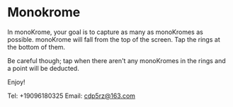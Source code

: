 # Monokrome

In monoKrome, your goal is to capture as many as monoKromes as possible. monoKrome will fall from the top of the screen. Tap the rings at the bottom of them.

Be careful though; tap when there aren't any monoKromes in the rings and a point will be deducted.

Enjoy!

Tel: +19096180325
Email: cdp5rz@163.com
